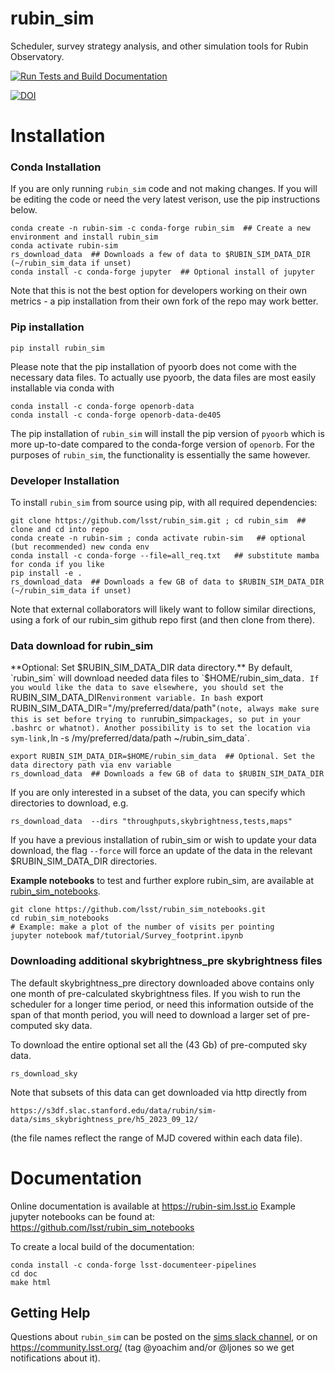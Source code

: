 # rubin_sim
Scheduler, survey strategy analysis, and other simulation tools for Rubin Observatory.


[![Run Tests and Build Documentation](https://github.com/lsst/rubin_sim/actions/workflows/python-tests-doc.yml/badge.svg)](https://github.com/lsst/rubin_sim/actions/workflows/python-tests-doc.yml)


[![DOI](https://zenodo.org/badge/365031715.svg)](https://zenodo.org/badge/latestdoi/365031715)



# Installation

### Conda Installation ###

If you are only running `rubin_sim` code and not making changes. If you will be editing the code or need the very latest verison, use the pip instructions below.
```
conda create -n rubin-sim -c conda-forge rubin_sim  ## Create a new environment and install rubin_sim
conda activate rubin-sim
rs_download_data  ## Downloads a few of data to $RUBIN_SIM_DATA_DIR (~/rubin_sim_data if unset)
conda install -c conda-forge jupyter  ## Optional install of jupyter
```
Note that this is not the best option for developers working on their own metrics - a pip installation from their own fork of the repo may work better.

### Pip installation ###

```
pip install rubin_sim
```

Please note that the pip installation of pyoorb does not come with the necessary data files. 
To actually use pyoorb, the data files are most easily installable via conda with
 ```
 conda install -c conda-forge openorb-data
 conda install -c conda-forge openorb-data-de405
 ```
The pip installation of `rubin_sim` will install the pip version of `pyoorb` which is
more up-to-date compared to the conda-forge version of `openorb`. For the purposes of 
`rubin_sim`, the functionality is essentially the same however.


### Developer Installation ###

To install `rubin_sim` from source using pip, with all required dependencies:
```
git clone https://github.com/lsst/rubin_sim.git ; cd rubin_sim  ## clone and cd into repo
conda create -n rubin-sim ; conda activate rubin-sim   ## optional (but recommended) new conda env
conda install -c conda-forge --file=all_req.txt   ## substitute mamba for conda if you like
pip install -e .
rs_download_data  ## Downloads a few GB of data to $RUBIN_SIM_DATA_DIR (~/rubin_sim_data if unset)
```
Note that external collaborators will likely want to follow similar directions, using a fork of our rubin_sim github repo first (and then clone from there).

### Data download for rubin_sim ###

**Optional: Set $RUBIN_SIM_DATA_DIR data directory.** By default, `rubin_sim` will download needed data files to `$HOME/rubin_sim_data`. If you would like the data to save elsewhere, you should set the `RUBIN_SIM_DATA_DIR` environment variable. In bash  `export RUBIN_SIM_DATA_DIR="/my/preferred/data/path"` (note, always make sure this is set before trying to run `rubin_sim` packages, so put in your .bashrc or whatnot). Another possibility is to set the location via sym-link, `ln -s /my/preferred/data/path ~/rubin_sim_data`.

```
export RUBIN_SIM_DATA_DIR=$HOME/rubin_sim_data  ## Optional. Set the data directory path via env variable
rs_download_data  ## Downloads a few GB of data to $RUBIN_SIM_DATA_DIR
```
If you are only interested in a subset of the data, you can specify which directories to download, e.g.
```
rs_download_data  --dirs "throughputs,skybrightness,tests,maps"
```

If you have a previous installation of rubin_sim or wish to update your data download, the flag `--force` will force an update of the data in the relevant $RUBIN_SIM_DATA_DIR directories. 


**Example notebooks** to test and further explore rubin_sim, are available at [rubin_sim_notebooks](https://github.com/lsst/rubin_sim_notebooks). 
```
git clone https://github.com/lsst/rubin_sim_notebooks.git
cd rubin_sim_notebooks
# Example: make a plot of the number of visits per pointing
jupyter notebook maf/tutorial/Survey_footprint.ipynb  
```


### Downloading additional skybrightness_pre skybrightness files ###

The default skybrightness_pre directory downloaded above contains only one month of pre-calculated skybrightness files.
If you wish to run the scheduler for a longer time period, or need this information outside of the span of that month period,
you will need to download a larger set of pre-computed sky data.

To download the entire optional set all the (43 Gb) of pre-computed sky data. 
```
rs_download_sky
```
Note that subsets of this data can get downloaded via http directly from
```
https://s3df.slac.stanford.edu/data/rubin/sim-data/sims_skybrightness_pre/h5_2023_09_12/
```
(the file names reflect the range of MJD covered within each data file).


# Documentation

Online documentation is available at https://rubin-sim.lsst.io
Example jupyter notebooks can be found at:  https://github.com/lsst/rubin_sim_notebooks

To create a local build of the documentation:
```
conda install -c conda-forge lsst-documenteer-pipelines
cd doc
make html
```

## Getting Help ##

Questions about `rubin_sim` can be posted on the [sims slack channel](https://lsstc.slack.com/archives/C2LQ5JW9W), or on https://community.lsst.org/ (tag @yoachim and/or @ljones so we get notifications about it).
